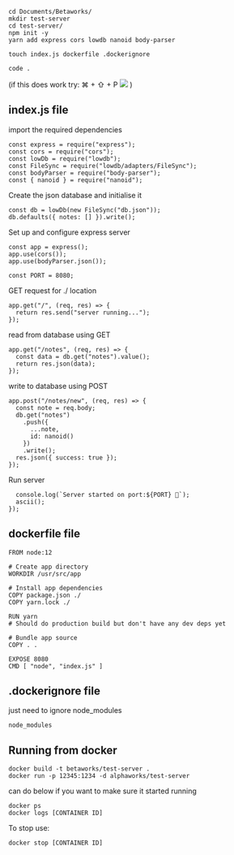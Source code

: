 ```
cd Documents/Betaworks/
mkdir test-server
cd test-server/
npm init -y
yarn add express cors lowdb nanoid body-parser

touch index.js dockerfile .dockerignore
```

```
code .
```

(if this does work try:
⌘ + ⇧ + P
![](https://i.stack.imgur.com/CZJGA.gif)
)

## index.js file

import the required dependencies

```
const express = require("express");
const cors = require("cors");
const lowDb = require("lowdb");
const FileSync = require("lowdb/adapters/FileSync");
const bodyParser = require("body-parser");
const { nanoid } = require("nanoid");
```

Create the json database and initialise it

```
const db = lowDb(new FileSync("db.json"));
db.defaults({ notes: [] }).write();
```

Set up and configure express server

```
const app = express();
app.use(cors());
app.use(bodyParser.json());

const PORT = 8080;
```

GET request for ./ location

```
app.get("/", (req, res) => {
  return res.send("server running...");
});
```

read from database using GET

```
app.get("/notes", (req, res) => {
  const data = db.get("notes").value();
  return res.json(data);
});
```

write to database using POST

```
app.post("/notes/new", (req, res) => {
  const note = req.body;
  db.get("notes")
    .push({
      ...note,
      id: nanoid()
    })
    .write();
  res.json({ success: true });
});
```

Run server

```app.listen(PORT, () => {
  console.log(`Server started on port:${PORT} 🚀`);
  ascii();
});
```

## dockerfile file

```
FROM node:12

# Create app directory
WORKDIR /usr/src/app

# Install app dependencies
COPY package.json ./
COPY yarn.lock ./

RUN yarn
# Should do production build but don't have any dev deps yet

# Bundle app source
COPY . .

EXPOSE 8080
CMD [ "node", "index.js" ]
```

## .dockerignore file

just need to ignore node_modules

```
node_modules
```

## Running from docker

```
docker build -t betaworks/test-server .
docker run -p 12345:1234 -d alphaworks/test-server
```

can do below if you want to make sure it started running

```
docker ps
docker logs [CONTAINER ID]
```

To stop use:

```
docker stop [CONTAINER ID]
```
